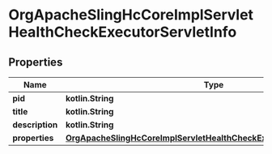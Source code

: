 
# OrgApacheSlingHcCoreImplServletHealthCheckExecutorServletInfo

## Properties
Name | Type | Description | Notes
------------ | ------------- | ------------- | -------------
**pid** | **kotlin.String** |  |  [optional]
**title** | **kotlin.String** |  |  [optional]
**description** | **kotlin.String** |  |  [optional]
**properties** | [**OrgApacheSlingHcCoreImplServletHealthCheckExecutorServletProperties**](OrgApacheSlingHcCoreImplServletHealthCheckExecutorServletProperties.md) |  |  [optional]



